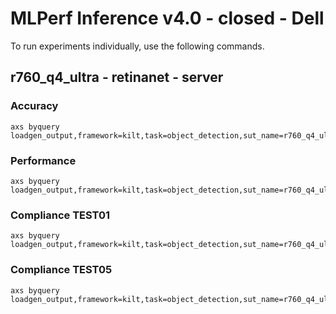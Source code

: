 
# MLPerf Inference v4.0 - closed - Dell

To run experiments individually, use the following commands.

## r760_q4_ultra - retinanet - server

### Accuracy  

```
axs byquery loadgen_output,framework=kilt,task=object_detection,sut_name=r760_q4_ultra,model_name=retinanet,device=qaic,collection_name=experiments_submission,loadgen_mode=AccuracyOnly,loadgen_scenario=Server
```

### Performance 

```
axs byquery loadgen_output,framework=kilt,task=object_detection,sut_name=r760_q4_ultra,model_name=retinanet,device=qaic,collection_name=experiments_submission,loadgen_mode=PerformanceOnly,loadgen_compliance_test-,loadgen_scenario=Server,vc:=1:3:3:3:1:3:3:3:1:3:3:3:1:3:3:3,loadgen_target_qps=3125
```

### Compliance TEST01

```
axs byquery loadgen_output,framework=kilt,task=object_detection,sut_name=r760_q4_ultra,model_name=retinanet,device=qaic,collection_name=experiments_submission,loadgen_mode=PerformanceOnly,loadgen_compliance_test=TEST01,loadgen_scenario=Server,vc:=1:3:3:3:1:3:3:3:1:3:3:3:1:3:3:3,loadgen_target_qps=3125
```

### Compliance TEST05

```
axs byquery loadgen_output,framework=kilt,task=object_detection,sut_name=r760_q4_ultra,model_name=retinanet,device=qaic,collection_name=experiments_submission,loadgen_mode=PerformanceOnly,loadgen_compliance_test=TEST05,loadgen_scenario=Server,vc:=1:3:3:3:1:3:3:3:1:3:3:3:1:3:3:3,loadgen_target_qps=3125
```

